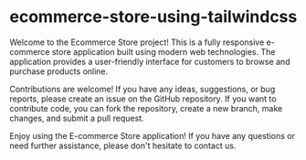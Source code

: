 # ecommerce-store-using-tailwindcss

Welcome to the Ecommerce Store project! This is a fully responsive e-commerce store application built using modern web technologies. The application provides a user-friendly interface for customers to browse and purchase products online.

Contributions are welcome! If you have any ideas, suggestions, or bug reports, please create an issue on the GitHub repository. If you want to contribute code, you can fork the repository, create a new branch, make changes, and submit a pull request.

Enjoy using the E-commerce Store application! If you have any questions or need further assistance, please don't hesitate to contact us.







